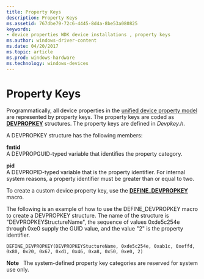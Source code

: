 ```yaml
---
title: Property Keys
description: Property Keys
ms.assetid: 767dbe79-72c6-4445-8d4a-8be53a080825
keywords:
- device properties WDK device installations , property keys
ms.author: windows-driver-content
ms.date: 04/20/2017
ms.topic: article
ms.prod: windows-hardware
ms.technology: windows-devices
---
```


# Property Keys


Programmatically, all device properties in the [unified device property model](unified-device-property-model--windows-vista-and-later-.md) are represented by property keys. The property keys are coded as [**DEVPROPKEY**](https://msdn.microsoft.com/library/windows/hardware/ff543544) structures. The property keys are defined in *Devpkey.h*.

A DEVPROPKEY structure has the following members:

<a href="" id="fmtid"></a>**fmtid**  
A DEVPROPGUID-typed variable that identifies the property category.

<a href="" id="pid"></a>**pid**  
A DEVPROPID-typed variable that is the property identifier. For internal system reasons, a property identifier must be greater than or equal to two.

To create a custom device property key, use the [**DEFINE\_DEVPROPKEY**](https://msdn.microsoft.com/library/windows/hardware/ff541072) macro.

The following is an example of how to use the DEFINE\_DEVPROPKEY macro to create a DEVPROPKEY structure. The name of the structure is "DEVPROPKEYStructureName", the sequence of values 0xde5c254e through 0xe0 supply the GUID value, and the value "2" is the property identifier.

```
DEFINE_DEVPROPKEY(DEVPROPKEYStuctureName, 0xde5c254e, 0xab1c, 0xeffd, 0x80, 0x20, 0x67, 0xd1, 0x46, 0xa8, 0x50, 0xe0, 2)
```

**Note**   The system-defined property key categories are reserved for system use only.

 

 

 





